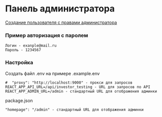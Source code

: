 # Панель администратора

[Создание пользователя с правами администратора](https://github.com/newton-technology/investor-testing/tree/master/backend/investor_testing#%D0%B4%D0%BE%D0%B1%D0%B0%D0%B2%D0%BB%D0%B5%D0%BD%D0%B8%D0%B5-%D1%83%D1%87%D0%B5%D1%82%D0%BD%D0%BE%D0%B9-%D0%B7%D0%B0%D0%BF%D0%B8%D1%81%D0%B8-%D0%B0%D0%B4%D0%BC%D0%B8%D0%BD%D0%B8%D1%81%D1%82%D1%80%D0%B0%D1%82%D0%BE%D1%80%D0%B0)

### Пример авторизация с паролем

```
Логин - exanple@mail.ru
Пароль - 1234567
```

### Настройка

Создать файл .env на примере .example.env

```
#  "proxy": "http://localhost:9000" - прокси для запросов
REACT_APP_API_URL=/api/investor_testing - URL для запросов по API
REACT_APP_ADMIN_URL=/admin - стандартный URL для отображения админки
```

package.json

```
"homepage": "/admin" - стандартный URL для отображения админки
```
